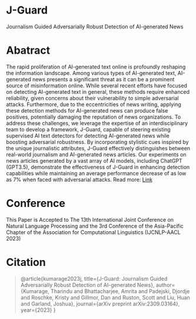 # J-Guard
Journalism Guided Adversarially Robust Detection of AI-generated News

# Abatract 
The rapid proliferation of AI-generated text online is profoundly reshaping the information landscape. Among various types of AI-generated text, AI-generated news presents a significant threat as it can be a prominent source of misinformation online. While several recent efforts have focused on detecting AI-generated text in general, these methods require enhanced reliability, given concerns about their vulnerability to simple adversarial attacks. Furthermore, due to the eccentricities of news writing, applying these detection methods for AI-generated news can produce false positives, potentially damaging the reputation of news organizations. To address these challenges, we leverage the expertise of an interdisciplinary team to develop a framework, J-Guard, capable of steering existing supervised AI text detectors for detecting AI-generated news while boosting adversarial robustness. By incorporating stylistic cues inspired by the unique journalistic attributes, J-Guard effectively distinguishes between real-world journalism and AI-generated news articles. Our experiments on news articles generated by a vast array of AI models, including ChatGPT (GPT3.5), demonstrate the effectiveness of J-Guard in enhancing detection capabilities while maintaining an average performance decrease of as low as 7\% when faced with adversarial attacks.
Read more: [Link](https://arxiv.org/abs/2309.03164)

# Conference 
This Paper is Accepted to The 13th International Joint Conference on Natural Language Processing and the 3rd Conference of the Asia-Pacific Chapter of the Association for Computational Linguistics (IJCNLP-AACL 2023)

# Citation

> @article{kumarage2023j,
>  title={J-Guard: Journalism Guided Adversarially Robust Detection of AI-generated News},
>  author={Kumarage, Tharindu and Bhattacharjee, Amrita and Padejski, Djordje and Roschke, Kristy and Gillmor, Dan and Ruston, Scott and Liu, Huan and Garland, Joshua},
>  journal={arXiv preprint arXiv:2309.03164},
>  year={2023}
> }

